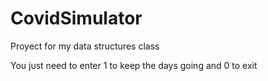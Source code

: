 # CovidSimulator
Proyect for my data structures class

You just need to enter 1 to keep the days going and 0 to exit
